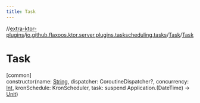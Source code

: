 ```yaml
---
title: Task
---
```


//[extra-ktor-plugins](../../../index.md)/[io.github.flaxoos.ktor.server.plugins.taskscheduling.tasks](../index.md)/[Task](index.md)/[Task](-task.md)

# Task

[common]\
constructor(name: [String](https://kotlinlang.org/api/latest/jvm/stdlib/kotlin/-string/index.md), dispatcher:
CoroutineDispatcher?, concurrency: [Int](https://kotlinlang.org/api/latest/jvm/stdlib/kotlin/-int/index.md),
kronSchedule: KronScheduler, task: suspend Application.(DateTime)
-&gt; [Unit](https://kotlinlang.org/api/latest/jvm/stdlib/kotlin/-unit/index.md))




